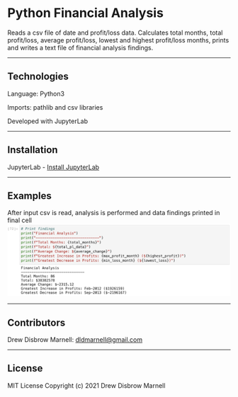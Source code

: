 # Python Financial Analysis

Reads a csv file of date and profit/loss data.  Calculates total months, total profit/loss, average profit/loss, lowest and highest profit/loss months, prints and writes a text file of financial analysis findings.

---

## Technologies

Language: Python3 

Imports: pathlib and csv libraries 

Developed with JupyterLab

---

## Installation

JupyterLab - [Install JupyterLab](https://jupyterlab.readthedocs.io/en/stable/getting_started/installation.html)

---

## Examples

After input csv is read, analysis is performed and data findings printed in final cell
![Data findings output](Resources/pybankoutput.png)

---

## Contributors

Drew Disbrow Marnell: dldmarnell@gmail.com

---

## License

MIT License
Copyright (c) 2021 Drew Disbrow Marnell
